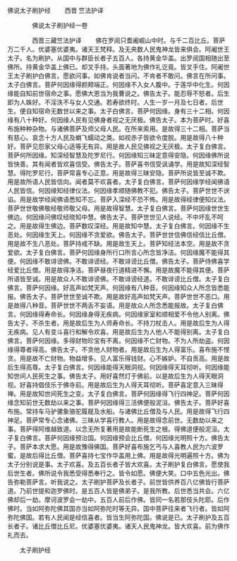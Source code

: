   佛说太子刷护经
　　西晋 竺法护译




　　　　佛说太子刷护经一卷

　　　　西晋三藏竺法护译
　　佛在罗阅只耆阇崛山中时。与千二百比丘。菩萨万二千人。优婆塞优婆夷。诸天王梵释。及无央数人民鬼神龙皆来俱会。阿阇世王太子。名为刷护。从国中与群臣长者子五百人。各持黄金华盖。出罗阅国相随出至佛所。持黄金华盖上佛已。却叉手持。头面著地为佛作礼讫竟。皆叉手住。阿阇世王太子刷护白佛言。愿欲问事。如佛肯说者当问。不肯者不敢问。佛言在所问事。太子白佛言。菩萨何因缘得颜颊端正。何因缘不入女人腹中。于莲华中化生。何因缘能自知前世宿命之事。愿佛大恩当为我曹说之。佛告太子。能忍辱不怒者。后生即为人姝好。不淫泆不与女人交通。若寿欲终时。人生一岁一月及七日者。后世生。便自知宿命无数世以来之事。太子白佛言。菩萨何因缘。身有三十二相。何因缘有八十种好。何因缘人民有见佛身者视之无厌极。佛告太子。本为菩萨时。好喜布施种种杂物。与诸佛菩萨及师父母人民。在所来索用。是故得三十二相。菩萨当有慈心。哀念十方人民及蜎飞蠕动之类。如视赤子皆欲令度脱。用是故得八十种好。菩萨见怨家父母心适等无有异。用是故人民见佛视之无厌极。太子复白佛言。菩萨何所因缘。知深经智慧及陀罗尼行。何因缘知三昧定意得安隐。何因缘佛所说皆快善。其有闻者皆欢喜信受。佛告太子。菩萨喜书信受讽诵学。用是故知深经智慧。得陀罗尼行。菩萨常喜专心正意。用是故得三昧安隐。菩萨所说皆至诚不欺。用是故所语人民皆信向。闻者莫不欢喜者。太子复白佛言。菩萨何因缘学经闻佛语人民皆信。何因缘知经律仪法。何因缘孝顺随佛教不犯。佛告太子。菩萨世世不谀谄。用是故学经闻佛语悉知不忘。菩萨入深经不恐不怖。用是故得经律便知仪法。菩萨世世敬佛敬经敬师敬父母。用是故得智慧。太子复白佛言。菩萨何因缘世世生佛边。何因缘问佛叹经晓知中慧。佛告太子。菩萨世世见人说经。不中坏乱不呵之。用是故得生佛边。菩萨数叹深经。用是故知中慧。太子复白佛言。何因缘不生恶处。何因缘生天上。何因缘不贪爱欲。佛告太子。菩萨世世信佛信经信比丘僧。用是故不生八恶处。菩萨持戒不缺。用是故生天上。菩萨知经法本空。用是故不贪爱欲。太子复白佛言。菩萨何因缘身所行口所言心所念皆净洁。何因缘魔不能得其便。何因缘不敢诽谤佛。不敢诽谤经。不敢诽谤比丘僧。佛告太子。菩萨侍佛喜学经爱比丘僧。用是故得净洁。菩萨昼夜行道精进不懈。用是故魔不能得其便。菩萨所语皆至诚。用是故众人不敢诽谤佛。不敢诽谤经道。不敢诽谤比丘僧。太子复白佛言。菩萨何因缘。好高声如梵天声。何因缘有八种音。何因缘知众人所念皆悉能报。佛告太子。菩萨世世至诚不欺。用是故好高声如梵天声。菩萨世世不恶口。用是故得八种音。菩萨世世不两舌不妄语。用是故众人所念悉能报故。太子复白佛言。何因缘得寿命长。何因缘身得无疾病。何因缘家室和顺相爱不令他人别离。佛告太子。不杀生者。用是故后生为人师寿命长。不持刀杖击人。用是故后生为人得无疾病。见人有变斗喜行和解令欢喜。用是故后生为人他人不能得别离。太子复白佛言。菩萨何因缘。多得财物珍宝有不离。何因缘不亡财物。不为人所劫盗。何因缘得尊者得高。佛告太子。不贪他人财物者。用是故后生为人得富乐。喜布施不悭贪。用是故不亡财物。物益增多。见人富乐得钱财。心不嫉妒。不自贡高。用是故后生得高尊。太子复白佛言。何因缘能得天眼洞视。何因缘得天耳彻听。何因缘能知世间人民死生之事。佛告太子。用好喜然灯于佛前。以是故后生为人得天眼洞视。好喜持倡伎乐于佛寺前。用是故后生为人得天耳彻听。菩萨喜定意入三昧得禅。用是故知世间死生之变。太子复白佛言。菩萨何因缘得飞行四神足。菩萨何因缘念知前世无数劫以来之事。菩萨何因缘得三活佛便般泥洹。佛告太子。菩萨好喜布施。常持车马驴骡象骆驼履屣及水船。与诸佛比丘僧及与人民。用是故得飞行四神足。菩萨常专心念诸佛。三昧从学喜行教人。用是故得念前世。无数劫以来之事。菩萨得阿维越致道。以念无所复著用是故能断死生之根。得佛道便般泥洹。太子复白佛言。菩萨何因缘预治国。何因缘预会比丘僧。何因缘光明照十方。佛告太子。菩萨本求大愿。用是故豫得佛国。菩萨好喜布施乞丐与人喜教人民为六波罗蜜。是故后得比丘僧。菩萨喜持七宝作华盖用上佛。用是故得光明遍照十方。佛为太子分别说是事。太子欢喜。及五百长者子皆大欢喜。太子刷护复白佛言。愿使我后世生者。佛所说令我悉受得悉奉行之。皆令如愿。佛便大笑。口中五色光出。佛告弥勒菩萨言。听我说之。太子刷护菩萨及长者子。前世皆供养百八亿佛皆行菩萨道。乃前世提和迦罗佛时。是五百人皆是佛弟子。是我所教。后世悉当共会。六亿佛却后一劫。摩诃波罗会一劫中。五百人前后作佛。皆同一名若那伎头陀耶。后作佛时。当如阿弥陀佛其国亦当如阿弥陀时等无异。国中菩萨往来者飞行者。皆如阿弥陀佛国。若有人民闻是经信喜者。皆当生阿弥陀国。佛说是已。太子刷护及五百长者子。诸比丘僧比丘尼。优婆塞优婆夷。诸天人民鬼神龙。皆大欢喜。前为佛作礼而去。

　　太子刷护经



